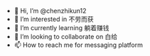 - 👋 Hi, I’m @chenzhikun12
- 👀 I’m interested in 不劳而获
- 🌱 I’m currently learning 躺着赚钱
- 💞️ I’m looking to collaborate on 白给
- 📫 How to reach me for messaging platform

<!---
chenzhikun12/chenzhikun12 is a ✨ special ✨ repository because its `README.md` (this file) appears on your GitHub profile.
You can click the Preview link to take a look at your changes.
--->
